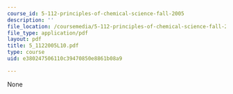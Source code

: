 ```yaml
---
course_id: 5-112-principles-of-chemical-science-fall-2005
description: ''
file_location: /coursemedia/5-112-principles-of-chemical-science-fall-2005/e380247506110c39470850e8861b08a9_5_1122005L10.pdf
file_type: application/pdf
layout: pdf
title: 5_1122005L10.pdf
type: course
uid: e380247506110c39470850e8861b08a9

---
```

None